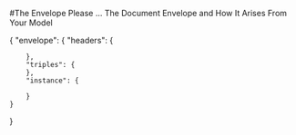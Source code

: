 #The Envelope Please ... The Document Envelope and How It Arises From Your Model

{
	"envelope": {
		"headers": {

		},
		"triples": {
		},
		"instance": {

		}
	}
}
